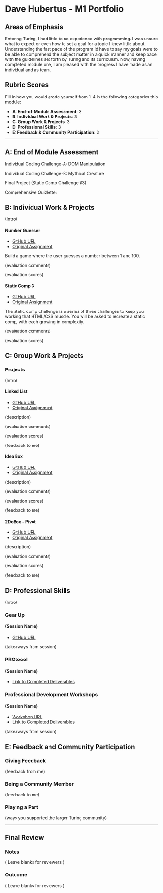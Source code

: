 # Dave Hubertus - M1 Portfolio

## Areas of Emphasis

  Entering Turing, I had little to no experience with programming. I was unsure what to expect or even how to set a goal for a topic I knew little about. Understanding the fast pace of the program Id have to say my goals were to be able to comprehend the subject matter in a quick manner and keep pace with the guidelines set forth by Turing and its curriculum. Now, having completed module one, I am pleased with the progress I have made as an individual and as team.

## Rubric Scores

Fill in how you would grade yourself from 1-4 in the following categories this module:

*   **A: End-of-Module Assessment**: 3
*   **B: Individual Work & Projects**: 3
*   **C: Group Work & Projects**: 3
*   **D: Professional Skills**: 3
*   **E: Feedback & Community Participation**: 3

-----------------------

## A: End of Module Assessment

Individual Coding Challenge-A: DOM Manipulation

Individual Coding Challenge-B: Mythical Creature

Final Project (Static Comp Challenge #3)

Comprehensive Quizlette:



## B: Individual Work & Projects

(Intro)

#### Number Guesser

*   [GitHub URL](https://github.com/dhubertus/number-guesser)
*   [Original Assignment](http://frontend.turing.io/projects/number-guesser.html)

Build a game where the user guesses a number between 1 and 100.

(evaluation comments)

(evaluation scores)

#### Static Comp 3

*   [GitHub URL](https://github.com/dhubertus/dh-comp-challenge-3)
*   [Original Assignment](http://frontend.turing.io/projects/m1-static-comp-3.html)

The static comp challenge is a series of three challenges to keep you working that HTML/CSS muscle. You will be asked to recreate a static comp, with each growing in complexity.

(evaluation comments)

(evaluation scores)

## C: Group Work & Projects

### Projects

(Intro)

#### Linked List

*   [GitHub URL](https://github.com/Adamj1232/LinkedList)
*   [Original Assignment](http://frontend.turing.io/projects/linked-list.html)

(description)

(evaluation comments)

(evaluation scores)

(feedback to me)

#### Idea Box

*   [GitHub URL](https://github.com/jennPeavler/idea-box)
*   [Original Assignment](https://github.com/dhubertus/portfolios/edit/master/students/1701-front/dave_hubertus/template.markdown)

(description)

(evaluation comments)

(evaluation scores)

(feedback to me)

#### 2DoBox - Pivot

*   [GitHub URL](https://github.com/dhubertus/2DoBox-Pivot)
*   [Original Assignment](http://frontend.turing.io/projects/2DoBox-Pivot-Mod1.html)

(description)

(evaluation comments)

(evaluation scores)

(feedback to me)

## D: Professional Skills
(Intro)

### Gear Up
#### (Session Name)

*   [GitHub URL]()

(takeaways from session)

### PROtocol
#### (Session Name)

*   [Link to Completed Deliverables]()

### Professional Development Workshops
#### (Session Name)

*   [Workshop URL]()
*   [Link to Completed Deliverables]()

(takeaways from session)

## E: Feedback and Community Participation

### Giving Feedback

(feedback from me)

### Being a Community Member

(feedback to me)

### Playing a Part

(ways you supported the larger Turing community)

------------------

## Final Review

### Notes

( Leave blanks for reviewers )

### Outcome

( Leave blanks for reviewers )
